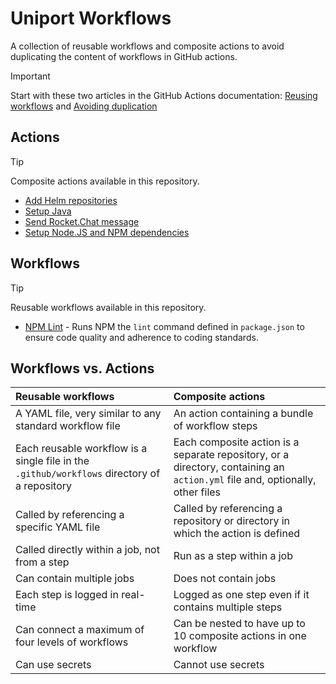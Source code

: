 # Uniport Workflows

A collection of reusable workflows and composite actions to avoid duplicating the content of workflows in GitHub actions.

> [!IMPORTANT]  
> Start with these two articles in the GitHub Actions documentation: [Reusing workflows](https://docs.github.com/en/actions/sharing-automations/reusing-workflows) and [Avoiding duplication](https://docs.github.com/en/actions/sharing-automations/avoiding-duplication)

## Actions

> [!TIP]
> Composite actions available in this repository.

- [Add Helm repositories](./.github/actions/add-helm-repositories)
- [Setup Java](./.github/actions/setup-java)
- [Send Rocket.Chat message](./.github/actions/send-rocket-chat-message)
- [Setup Node.JS and NPM dependencies](./.github/actions/setup-node-and-dependencies)

## Workflows

> [!TIP]
> Reusable workflows available in this repository.

- [NPM Lint](./.github/workflows/npm-lint.yml) - Runs NPM the `lint` command defined in `package.json` to ensure code quality and adherence to coding standards.

## Workflows vs. Actions

| Reusable workflows                                                                           | Composite actions                                                                                                            |
| :------------------------------------------------------------------------------------------- | :--------------------------------------------------------------------------------------------------------------------------- |
| A YAML file, very similar to any standard workflow file                                      | An action containing a bundle of workflow steps                                                                              |
| Each reusable workflow is a single file in the `.github/workflows` directory of a repository | Each composite action is a separate repository, or a directory, containing an `action.yml` file and, optionally, other files |
| Called by referencing a specific YAML file                                                   | Called by referencing a repository or directory in which the action is defined                                               |
| Called directly within a job, not from a step                                                | Run as a step within a job                                                                                                   |
| Can contain multiple jobs                                                                    | Does not contain jobs                                                                                                        |
| Each step is logged in real-time                                                             | Logged as one step even if it contains multiple steps                                                                        |
| Can connect a maximum of four levels of workflows                                            | Can be nested to have up to 10 composite actions in one workflow                                                             |
| Can use secrets                                                                              | Cannot use secrets                                                                                                           |
